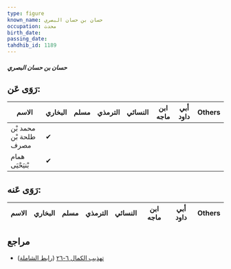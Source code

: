 ```yaml
---
type: figure
known_name: حسان بن حسان البصري
occupation: محدث
birth_date:
passing_date:
tahdhib_id: 1189
---
```

##### حسان بن حسان البصري

## رَوَى عَن:
| الاسم                  | البخاري | مسلم | الترمذي | النسائي | ابن ماجه | أبي داود | Others |
| ---------------------- | ------- | ---- | ------- | ------- | -------- | -------- | ------ |
| محمد بْن طلحة بْن مصرف | ✔       |      |         |         |          |          |        |
| همام بْنيَحْيَى        | ✔       |      |         |         |          |          |        |
## رَوَى عَنه:
| الاسم | البخاري | مسلم | الترمذي | النسائي | ابن ماجه | أبي داود | Others |
| ----- | ------- | ---- | ------- | ------- | -------- | -------- | ------ |
## مراجع
- [تهذيب الكمال ٦-٢٦](obsidian://open?vault=Tahdhib-al-Kamal&file=Figures/١١٨٩-حسان%20بن%20حسان%20البصري) ([رابط الشاملة](https://shamela.ws/book/3722/2690))